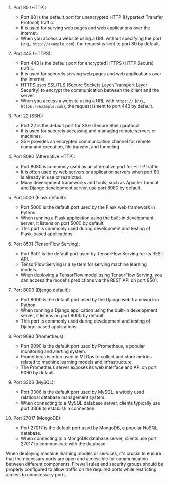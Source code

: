 
1. Port 80 (HTTP):
   - Port 80 is the default port for unencrypted HTTP (Hypertext Transfer Protocol) traffic.
   - It is used for serving web pages and web applications over the internet.
   - When you access a website using a URL without specifying the port 
     (e.g., `http://example.com`), the request is sent to port 80 by default.

2. Port 443 (HTTPS):
   - Port 443 is the default port for encrypted HTTPS (HTTP Secure) traffic.
   - It is used for securely serving web pages and web applications over the internet.
   - HTTPS uses SSL/TLS (Secure Sockets Layer/Transport Layer Security) to encrypt the communication between the client and the server.
   - When you access a website using a URL with `https://` (e.g., `https://example.com`), the request is sent to port 443 by default.

3. Port 22 (SSH):
   - Port 22 is the default port for SSH (Secure Shell) protocol.
   - It is used for securely accessing and managing remote servers or machines.
   - SSH provides an encrypted communication channel for remote command execution, file transfer, and tunneling.

4. Port 8080 (Alternative HTTP):
   - Port 8080 is commonly used as an alternative port for HTTP traffic.
   - It is often used by web servers or application servers when port 80 is already in use or restricted.
   - Many development frameworks and tools, such as Apache Tomcat and Django development server, use port 8080 by default.

5. Port 5000 (Flask default):
   - Port 5000 is the default port used by the Flask web framework in Python.
   - When running a Flask application using the built-in development server, it listens on port 5000 by default.
   - This port is commonly used during development and testing of Flask-based applications.

6. Port 8501 (TensorFlow Serving):
   - Port 8501 is the default port used by TensorFlow Serving for its REST API.
   - TensorFlow Serving is a system for serving machine learning models.
   - When deploying a TensorFlow model using TensorFlow Serving, you can access the model's predictions via the REST API on port 8501.

7. Port 8000 (Django default):
   - Port 8000 is the default port used by the Django web framework in Python.
   - When running a Django application using the built-in development server, it listens on port 8000 by default.
   - This port is commonly used during development and testing of Django-based applications.

8. Port 9090 (Prometheus):
   - Port 9090 is the default port used by Prometheus, a popular monitoring and alerting system.
   - Prometheus is often used in MLOps to collect and store metrics related to machine learning models and infrastructure.
   - The Prometheus server exposes its web interface and API on port 9090 by default.

9. Port 3306 (MySQL):
   - Port 3306 is the default port used by MySQL, a widely used relational database management system.
   - When connecting to a MySQL database server, clients typically use port 3306 to establish a connection.

10. Port 27017 (MongoDB):
    - Port 27017 is the default port used by MongoDB, a popular NoSQL database.
    - When connecting to a MongoDB database server, clients use port 27017 to communicate with the database.


When deploying machine learning models or services, it's crucial to ensure 
that the necessary ports are open and accessible for communication between 
different components. Firewall rules and security groups should be properly 
configured to allow traffic on the required ports while restricting access to 
unnecessary ports.